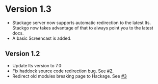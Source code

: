 # Version 1.3

* Stackage server now supports automatic redirection to the latest lts.
  Stackgo now takes advantage of that to always point you to the latest docs.
* A basic Screencast is added.

## Version 1.2

* Update lts version to 7.0
* Fix haddock source code redirection bug. See [#2](https://github.com/psibi/stackgo/issues/2).
* Redirect old modules breaking page to Hackage. See [#3](https://github.com/psibi/stackgo/issues/3)
